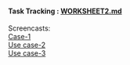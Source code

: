 #### Task Tracking : [WORKSHEET2.md](https://github.ncsu.edu/sbiswas4/CSC510_Fall17_Project/blob/master/service/WORKSHEET.md)<br>

Screencasts:<br>
[Case-1](URL)<br>
[Use case-2](URL)<br>
[Use case-3](URL) <br>

